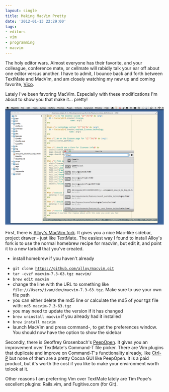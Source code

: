 ```yaml
---
layout: single
title: Making MacVim Pretty
date: '2012-01-13 22:29:00'
tags:
- editors
- vim
- programming
- macvim
---
```


The holy editor wars. Almost everyone has their favorite, and your colleague, conference mate, or cellmate will rabidly talk your ear off about one editor versus another. I have to admit, I bounce back and forth between TextMate and MacVim, and am closely watching my new up and coming favorite, [Vico](http://vicoapp.com).

Lately I've been favoring MacVim. Especially with these modifications I'm about to show you that make it... pretty!

![macvim screenshot](/assets/images/macvim_screenshot.gif)

First, there is [Alloy's MacVim fork](http://github.com/alloy/macvim). It gives you a nice Mac-like sidebar, project drawer - just like TextMate. The easiest way I found to install Alloy's fork is to use the normal homebrew recipe for macvim, but edit it, and point it to a new tarball that you've created.

* install homebrew if you haven't already
<!-- markdownlint-disable MD033 MD034-->
* <code>git clone https://github.com/alloy/macvim.git</code>
* <code>tar -cvzf macvim-7.3-63.tgz macvim/</code>
* <code>brew edit macvim</code>
* change the line with the URL to something like `file:///Users/ivan/dev/macvim-7.3-63.tgz`. Make sure to use your own file path
* you can either delete the md5 line or calculate the md5 of your tgz file with: <code>md5 macvim-7.3-63.tgz</code>
* you may need to update the version if it has changed
* `brew uninstall macvim` if you already had it installed
* `brew install macvim`
* launch MacVim and press command-, to get the preferences window. You should now have the option to show the sidebar

Secondly, there is Geoffrey Grosenbach's [PeepOpen](http://peepcode.com/products/peepopen). It gives you an
improvement over TextMate's Command-T file picker. There are Vim plugins
that duplicate and improve on Command-T's functionality already, like
[Ctrl-P](https://github.com/kien/ctrlp.vim) but
none of them are a pretty Cocoa GUI like PeepOpen. It is a paid product, but it's worth the cost if you like to make your environment worth tolook at it.

Other reasons I am preferring Vim over TextMate lately are Tim Pope's excellent plugins: Rails.vim, and Fugitive.com (for Git).

